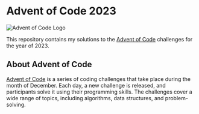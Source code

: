 # Advent of Code 2023

![Advent of Code Logo](https://adventofcode.com/favicon.png)

This repository contains my solutions to the [Advent of Code](https://adventofcode.com/) challenges for the year of 2023. 

## About Advent of Code

[Advent of Code](https://adventofcode.com/) is a series of coding challenges that take place during the month of December. Each day, a new challenge is released, and participants solve it using their programming skills. The challenges cover a wide range of topics, including algorithms, data structures, and problem-solving.
